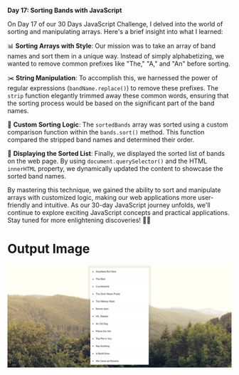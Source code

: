 **Day 17: Sorting Bands with JavaScript**

On Day 17 of our 30 Days JavaScript Challenge, I delved into the world of sorting and manipulating arrays. Here's a brief insight into what I learned:

📊 **Sorting Arrays with Style**: Our mission was to take an array of band names and sort them in a unique way. Instead of simply alphabetizing, we wanted to remove common prefixes like "The," "A," and "An" before sorting.

✂️ **String Manipulation**: To accomplish this, we harnessed the power of regular expressions (`bandName.replace()`) to remove these prefixes. The `strip` function elegantly trimmed away these common words, ensuring that the sorting process would be based on the significant part of the band names.

🔀 **Custom Sorting Logic**: The `sortedBands` array was sorted using a custom comparison function within the `bands.sort()` method. This function compared the stripped band names and determined their order.

🎵 **Displaying the Sorted List**: Finally, we displayed the sorted list of bands on the web page. By using `document.querySelector()` and the HTML `innerHTML` property, we dynamically updated the content to showcase the sorted band names.

By mastering this technique, we gained the ability to sort and manipulate arrays with customized logic, making our web applications more user-friendly and intuitive. As our 30-day JavaScript journey unfolds, we'll continue to explore exciting JavaScript concepts and practical applications. Stay tuned for more enlightening discoveries! 🚀🎸

# Output Image 

<img src="Image.jpg">